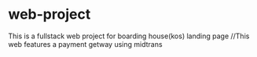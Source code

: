 # web-project
This is a fullstack web project for boarding house(kos) landing page
//This web features a payment getway using midtrans
